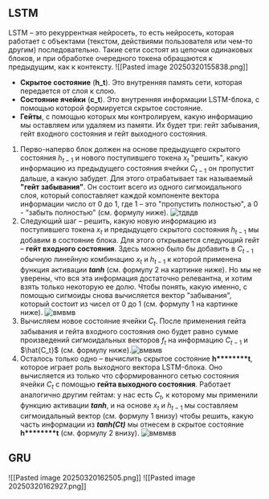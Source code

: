 ## LSTM
LSTM – это рекуррентная нейросеть, то есть нейросеть, которая работает с объектами (текстом, действиями пользователя или чем-то другим) последовательно. Такие сети состоят из цепочки одинаковых блоков, и при обработке очередного токена обращаются к предыдущим, как к контексту.
![[Pasted image 20250320155838.png]]
- **Скрытое состояние** (**h_t**). Это внутренняя память сети, которая передается от слоя к слою.
- **Состояние ячейки** (**c_t**). Это внутренняя информации LSTM-блока, с помощью которой формируется скрытое состояние.
- **Гейты**, с помощью которых мы контролируем, какую информацию мы оставляем или удаляем из памяти. Их будет три: гейт забывания, гейт входного состояния и гейт выходного состояния.

1. Перво-наперво блок должен на основе предыдущего скрытого состояния $h_{t-1}$  и нового поступившего токена $x_{t}$ "решить", какую информацию из предыдущего состояния ячейки $C_{t-1}$ он пропустит дальше, а какую забудет. Для этого отрабатывает так называемый ****"гейт забывания"****. Он состоит всего из одного сигмоидального слоя, который сопоставляет каждой компоненте вектора информации число от 0 до 1, где 1 – это "пропустить полностью", а 0 - "забыть полностью" (см. формулу ниже). ![тдвдв](https://datasecrets.ru/media/LSTM3-focus-f.png)
2. Следующий шаг – решить, какую новую информацию из поступившего токена $x_{t}$ и предыдущего скрытого состояния $h_{t-1}$ мы добавим в состояние блока. Для этого открывается следующий гейт – **гейт входного состояния**. Здесь можно было бы добавить в $C_{t-1}$ обычную линейную комбинацию $x_t$ и $h_{t-1}$ к которой применена функция активации _****tanh****_ (cм. формулу 2 на картинке ниже). Но мы не уверены, что вся эта информация достаточно релевантна, и хотим взять только некоторую ее долю. Чтобы понять, какую именно, с помощью сигмоиды снова вычисляется вектор "забывания", который состоит из чисел от 0 до 1 (cм. формулу 1 на картинке ниже). ![вмвмв](https://datasecrets.ru/media/LSTM3-focus-i.png)
3. Вычисляем новое состояние ячейки $C_{t}$. После применения гейта забывания и гейта входного состояния оно будет равно сумме произведений сигмоидальных векторов $f_{t}$ на информацию $C_{t-1}$ и $\hat{C_t}$ (см. формулу ниже).![вмвмв](https://datasecrets.ru/media/LSTM3-focus-C.png)
4. Осталось только одно – вычислить скрытое состояние ****h********t****, которое играет роль выходного вектора LSTM-блока. Оно вычисляется из только что сформированного сетью состояния ячейки $C_t$ с помощью **гейта выходного состояния**. Работает аналогично другим гейтам: у нас есть $C_{t}$, к которому мы применили функцию активации _****tanh****_, и на основе $x_{t}$ и $h_{t-1}$ мы составляем сигмоидальный вектор (см. формулу 1 внизу) чтобы решить, какую часть информации из _****tanh(C****__****t****__****)****_ мы отнесем в скрытое состояние ****h********t**** (см. формулу 2 внизу). ![вмвмвв](https://datasecrets.ru/media/LSTM3-focus-o.png)

## GRU
![[Pasted image 20250320162505.png]]
![[Pasted image 20250320162927.png]]

